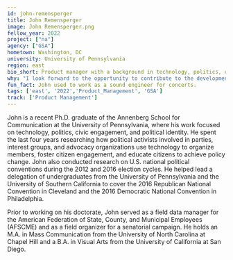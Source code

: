 ```yaml
---
id: john-remensperger
title: John Remensperger
image: John Remensperger.png
fellow_year: 2022
project: ["na"]
agency: ["GSA"]
hometown: Washington, DC
university: University of Pennsylvania
region: east
bio_short: Product manager with a background in technology, politics, civic engagement, and political identity
why: "I look forward to the opportunity to contribute to the development of systems that improve citizens' lives and bolster their relationship with government agencies."
fun_fact: John used to work as a sound engineer for concerts.
tags: ['east', '2022','Product_Management', 'GSA']
track: ['Product Management']
---
```


John is a recent Ph.D. graduate of the Annenberg School for Communication at the University of Pennsylvania, where his work focused on technology, politics, civic engagement, and political identity. He spent the last four years researching how political activists involved in parties, interest groups, and advocacy organizations use technology to organize members, foster citizen engagement, and educate citizens to achieve policy change. John also conducted research on U.S. national political conventions during the 2012 and 2016 election cycles. He helped lead a delegation of undergraduates from the University of Pennsylvania and the University of Southern California to cover the 2016 Republican National Convention in Cleveland and the 2016 Democratic National Convention in Philadelphia. 

Prior to working on his doctorate, John served as a field data manager for the American Federation of State, County, and Municipal Employees (AFSCME) and as a field organizer for a senatorial campaign. He holds an M.A. in Mass Communication from the University of North Carolina at Chapel Hill and a B.A. in Visual Arts from the University of California at San Diego. 
